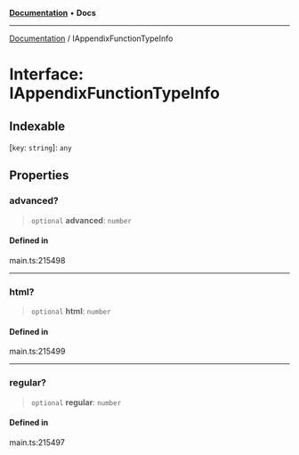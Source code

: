 [**Documentation**](../README.md) • **Docs**

***

[Documentation](../globals.md) / IAppendixFunctionTypeInfo

# Interface: IAppendixFunctionTypeInfo

## Indexable

 \[`key`: `string`\]: `any`

## Properties

### advanced?

> `optional` **advanced**: `number`

#### Defined in

main.ts:215498

***

### html?

> `optional` **html**: `number`

#### Defined in

main.ts:215499

***

### regular?

> `optional` **regular**: `number`

#### Defined in

main.ts:215497
